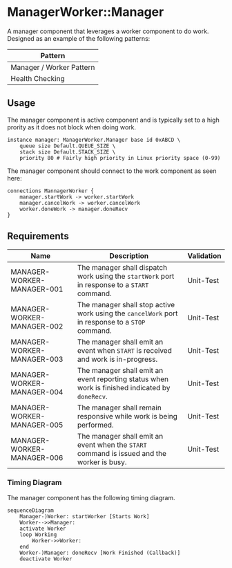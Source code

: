 # ManagerWorker::Manager

A manager component that leverages a worker component to do work. Designed as an example of the following patterns:

| Pattern                  |
|--------------------------|
| Manager / Worker Pattern |
| Health Checking          |


## Usage

The manager component is active component and is typically set to a high prority as it does not block when doing work.

```
instance manager: ManagerWorker.Manager base id 0xABCD \
    queue size Default.QUEUE_SIZE \
    stack size Default.STACK_SIZE \
    priority 80 # Fairly high priority in Linux priority space (0-99)

```

The manager component should connect to the work component as seen here:

```
connections MannagerWorker {
    manager.startWork -> worker.startWork
    manager.cancelWork -> worker.cancelWork
    worker.doneWork -> manager.doneRecv
}
```

## Requirements

| Name                       | Description                                                                                     | Validation |
|----------------------------|-------------------------------------------------------------------------------------------------|------------|
| MANAGER-WORKER-MANAGER-001 | The manager shall dispatch work using the `startWork` port in response to a `START` command.    | Unit-Test  |
| MANAGER-WORKER-MANAGER-002 | The manager shall stop active work using the `cancelWork` port in response to a `STOP` command. | Unit-Test  |
| MANAGER-WORKER-MANAGER-003 | The manager shall emit an event when `START` is received and work is in-progress.               | Unit-Test  |
| MANAGER-WORKER-MANAGER-004 | The manager shall emit an event reporting status when work is finished indicated by `doneRecv`. | Unit-Test  |
| MANAGER-WORKER-MANAGER-005 | The manager shall remain responsive while work is being performed.                              | Unit-Test  |
| MANAGER-WORKER-MANAGER-006 | The manager shall emit an event when the `START` command is issued and the worker is busy.      | Unit-Test  |


### Timing Diagram

The manager component has the following timing diagram.

```mermaid
sequenceDiagram
    Manager-)Worker: startWorker [Starts Work]
    Worker-->>Manager: 
    activate Worker
    loop Working
        Worker->>Worker: 
    end
    Worker-)Manager: doneRecv [Work Finished (Callback)]
    deactivate Worker
```
